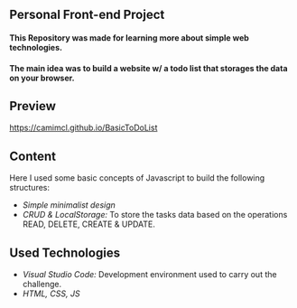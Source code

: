 ## Personal Front-end Project
#### This Repository was made for learning more about simple web technologies. 
#### The main idea was to build a website w/ a todo list that storages the data on your browser.

## Preview
https://camimcl.github.io/BasicToDoList

## Content 
Here I used some basic concepts of Javascript to build the following structures:

- *Simple minimalist design*
- *CRUD & LocalStorage:* To store the tasks data based on the operations READ, DELETE, CREATE & UPDATE.
  
## Used Technologies
- *Visual Studio Code:* Development environment used to carry out the challenge.
- *HTML, CSS, JS*
